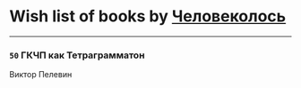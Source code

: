 # Wish list of books by [Человеколось](https://t.me/nerkin)
---

### `50` ГКЧП как Тетраграмматон
Виктор Пелевин

